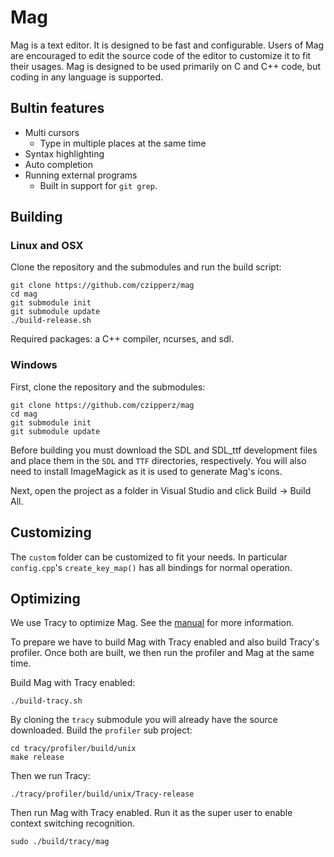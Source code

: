 # Mag

Mag is a text editor.  It is designed to be fast and configurable.  Users of Mag are encouraged to
edit the source code of the editor to customize it to fit their usages.  Mag is designed to be used
primarily on C and C++ code, but coding in any language is supported.

## Bultin features
* Multi cursors
  - Type in multiple places at the same time
* Syntax highlighting
* Auto completion
* Running external programs
  - Built in support for `git grep`.

## Building

### Linux and OSX

Clone the repository and the submodules and run the build script:

```
git clone https://github.com/czipperz/mag
cd mag
git submodule init
git submodule update
./build-release.sh
```

Required packages: a C++ compiler, ncurses, and sdl.

### Windows

First, clone the repository and the submodules:

```
git clone https://github.com/czipperz/mag
cd mag
git submodule init
git submodule update
```

Before building you must download the SDL and SDL_ttf development files and place them in the `SDL`
and `TTF` directories, respectively.  You will also need to install ImageMagick as it is used to
generate Mag's icons.

Next, open the project as a folder in Visual Studio and click Build -> Build All.

## Customizing
The `custom` folder can be customized to fit your needs.  In particular `config.cpp`'s
`create_key_map()` has all bindings for normal operation.

## Optimizing
We use Tracy to optimize Mag.  See the
[manual](https://bitbucket.com/wolfpld/tracy/downloads/tracy.pdf) for more information.

To prepare we have to build Mag with Tracy enabled and also build Tracy's profiler.  Once both are
built, we then run the profiler and Mag at the same time.

Build Mag with Tracy enabled:
```
./build-tracy.sh
```

By cloning the `tracy` submodule you will already have the source downloaded.  Build the `profiler`
sub project:
```
cd tracy/profiler/build/unix
make release
```

Then we run Tracy:
```
./tracy/profiler/build/unix/Tracy-release
```

Then run Mag with Tracy enabled.  Run it as the super user to enable context switching recognition.
```
sudo ./build/tracy/mag
```
